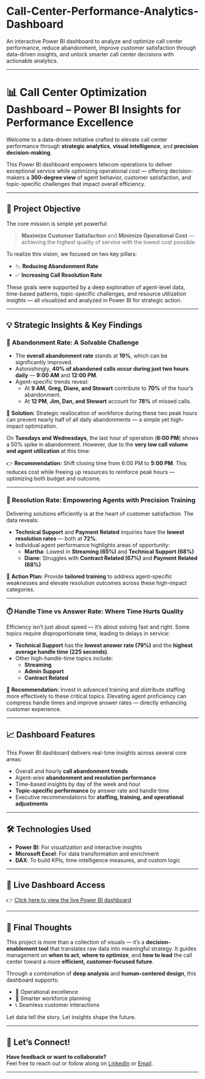 # Call-Center-Performance-Analytics-Dashboard
An interactive Power BI dashboard to analyze and optimize call center performance, reduce abandonment, improve customer satisfaction through data-driven insights, and unlock smarter call center decisions with actionable analytics.




-----------------

# 📊 Call Center Optimization Dashboard – Power BI Insights for Performance Excellence

Welcome to a data-driven initiative crafted to elevate call center performance through **strategic analytics**, **visual intelligence**, and **precision decision-making**.

This Power BI dashboard empowers telecom operations to deliver exceptional service while optimizing operational cost — offering decision-makers a **360-degree view** of agent behavior, customer satisfaction, and topic-specific challenges that impact overall efficiency.

---

## 🎯 Project Objective

The core mission is simple yet powerful:

> **Maximize Customer Satisfaction** and **Minimize Operational Cost** — achieving the highest quality of service with the lowest cost possible.

To realize this vision, we focused on two key pillars:
- 📉 **Reducing Abandonment Rate**
- ✅ **Increasing Call Resolution Rate**

These goals were supported by a deep exploration of agent-level data, time-based patterns, topic-specific challenges, and resource utilization insights — all visualized and analyzed in Power BI for strategic action.

---

## 💡 Strategic Insights & Key Findings

### 🛑 Abandonment Rate: A Solvable Challenge

- The **overall abandonment rate** stands at **19%**, which can be significantly improved.
- Astonishingly, **40% of abandoned calls occur during just two hours daily** — **9:00 AM** and **12:00 PM**.
- Agent-specific trends reveal:
  - At **9 AM**, **Greg, Diane, and Stewart** contribute to **70%** of the hour’s abandonment.
  - At **12 PM**, **Jim, Dan, and Stewart** account for **78%** of missed calls.

📌 **Solution:** Strategic reallocation of workforce during these two peak hours can prevent nearly half of all daily abandonments — a simple yet high-impact optimization.

On **Tuesdays and Wednesdays**, the last hour of operation (**6:00 PM**) shows a 50% spike in abandonment. However, due to the **very low call volume and agent utilization** at this time:

👉 **Recommendation:** Shift closing time from 6:00 PM to **5:00 PM**. This reduces cost while freeing up resources to reinforce peak hours — optimizing both budget and outcome.

---

### 🧩 Resolution Rate: Empowering Agents with Precision Training

Delivering solutions efficiently is at the heart of customer satisfaction. The data reveals:

- **Technical Support** and **Payment Related** inquiries have the **lowest resolution rates** — both at **72%**.
- Individual agent performance highlights areas of opportunity:
  - **Martha**: Lowest in **Streaming (65%)** and **Technical Support (68%)**
  - **Diane**: Struggles with **Contract Related (67%)** and **Payment Related (68%)**

🎯 **Action Plan:** Provide **tailored training** to address agent-specific weaknesses and elevate resolution outcomes across these high-impact categories.

---

### ⏱️ Handle Time vs Answer Rate: Where Time Hurts Quality

Efficiency isn’t just about speed — it’s about solving fast and right. Some topics require disproportionate time, leading to delays in service:

- **Technical Support** has the **lowest answer rate (79%)** and the **highest average handle time (225 seconds)**.
- Other high-handle-time topics include:
  - **Streaming**
  - **Admin Support**
  - **Contract Related**

📌 **Recommendation:** Invest in advanced training and distribute staffing more effectively to these critical topics. Elevating agent proficiency can compress handle times and improve answer rates — directly enhancing customer experience.

---

## 📈 Dashboard Features

This Power BI dashboard delivers real-time insights across several core areas:

- Overall and hourly **call abandonment trends**
- Agent-wise **abandonment and resolution performance**
- Time-based insights by day of the week and hour
- **Topic-specific performance** by answer rate and handle time
- Executive recommendations for **staffing, training, and operational adjustments**

---

## 🛠️ Technologies Used

- **Power BI**: For visualization and interactive insights
- **Microsoft Excel**: For data transformation and enrichment
- **DAX**: To build KPIs, time-intelligence measures, and custom logic

---

## 🔗 Live Dashboard Access

👉 [Click here to view the live Power BI dashboard](https://app.powerbi.com/view?r=eyJrIjoiMDc0YWQ5ZjgtMWU5MS00OWQxLTg4YTgtYTAwYjRlZDAzNmFkIiwidCI6ImRmODY3OWNkLWE4MGUtNDVkOC05OWFjLWM4M2VkN2ZmOTVhMCJ9)

---

## 💬 Final Thoughts

This project is more than a collection of visuals — it’s a **decision-enablement tool** that translates raw data into meaningful strategy. It guides management on **when to act**, **where to optimize**, and **how to lead** the call center toward a more **efficient, customer-focused future**.

Through a combination of **deep analysis** and **human-centered design**, this dashboard supports:
- 🚀 Operational excellence
- 💼 Smarter workforce planning
- 📞 Seamless customer interactions

Let data tell the story. Let insights shape the future.

---

## 💬 Let’s Connect!

**Have feedback or want to collaborate?**  
Feel free to reach out or follow along on [LinkedIn](https://www.linkedin.com/in/iamomardarwesh/) or [Email](mailto:omarelsayeddarwesh@gmail.com).


---






